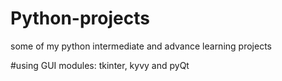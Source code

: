 # Python-projects
some of my python intermediate and advance learning projects 

#using GUI modules: tkinter, kyvy and pyQt

